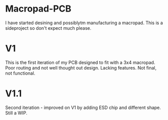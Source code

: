 # Macropad-PCB

I have started desining and possiblytm manufacturing a macropad. This is a sideproject so don't expect much please.

# V1
This is the first iteration of my PCB designed to fit with a 3x4 macropad. Poor routing and not well thought out design. Lacking features. Not final, not functional.

# V1.1
Second iteration - improved on V1 by adding ESD chip and different shape. Still a WIP.

